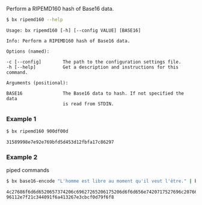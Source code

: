 Perform a RIPEMD160 hash of Base16 data.
```sh
$ bx ripemd160 --help
```
```
Usage: bx ripemd160 [-h] [--config VALUE] [BASE16]                       

Info: Perform a RIPEMD160 hash of Base16 data.                           

Options (named):

-c [--config]        The path to the configuration settings file.        
-h [--help]          Get a description and instructions for this command.

Arguments (positional):

BASE16               The Base16 data to hash. If not specified the data  
                     is read from STDIN.
```
### Example 1
```sh
$ bx ripemd160 900df00d
```
```
31589998e7e92e769bfd5d453d12fbfa17c86297
```
### Example 2
piped commands
```sh
$ bx base16-encode "L'homme est libre au moment qu'il veut l'être." | bx ripemd160
```
```
4c27686f6d6d6520657374206c69627265206175206d6f6d656e7420717527696c2076657574206c27ea7472652e
96112e7f21c344091f6a413267e3cbcf0d79f6f8
```